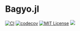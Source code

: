 # Bagyo.jl
[![CI](https://github.com/alstat/Bagyo.jl/actions/workflows/ci.yml/badge.svg)](https://github.com/alstat/Bagyo.jl/actions/workflows/ci.yml)
[![codecov](https://codecov.io/gh/alstat/Bagyo.jl/branch/master/graph/badge.svg?token=AkqhQYSEsn)](https://codecov.io/gh/alstat/Bagyo.jl)
[![MIT License](https://img.shields.io/badge/license-MIT-green.svg)](https://github.com/alstat/Bagyo.jl/blob/master/LICENSE)
[![](https://img.shields.io/badge/docs-dev-blue.svg)](https://alstat.github.io/Bagyo.jl/dev/)
